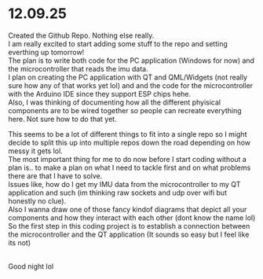 # 12.09.25
<p>Created the Github Repo. Nothing else really.<br>
I am really excited to start adding some stuff to the repo and setting everthing up tomorrow!<br>
The plan is to write both code for the PC application (Windows for now) and the microcontroller that reads the imu data.<br>
I plan on creating the PC application with QT and QML/Widgets (not really sure how any of that works yet lol) and and the code for the microcontroller with the Arduino IDE since they support ESP chips hehe.<br>
Also, I was thinking of documenting how all the different phyisical components are to be wired together so people can recreate everything here. Not sure how to do that yet.</p>

<p>This seems to be a lot of different things to fit into a single repo so I might decide to split this up into multiple repos down the road depending on how messy it gets lol.<br>
The most important thing for me to do now before I start coding without a plan is.. to make a plan on what I need to tackle first and on what problems there are that I have to solve.<br>
Issues like, how do I get my IMU data from the microcontroller to my QT application and such (im thinking raw sockets and udp over wifi but honestly no clue).<br>
Also I wanna draw one of those fancy kindof diagrams that depict all your components and how they interact with each other (dont know the name lol)<br>
So the first step in this coding project is to establish a connection between the microcontroller and the QT application (It sounds so easy but I feel like its not)</p>

<br>Good night lol
